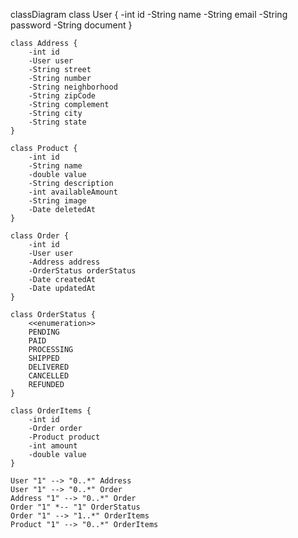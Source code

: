 classDiagram
    class User {
        -int id
        -String name
        -String email
        -String password
        -String document
    }

    class Address {
        -int id
        -User user
        -String street
        -String number
        -String neighborhood
        -String zipCode
        -String complement
        -String city
        -String state
    }

    class Product {
        -int id
        -String name
        -double value
        -String description
        -int availableAmount
        -String image
        -Date deletedAt
    }

    class Order {
        -int id
        -User user
        -Address address
        -OrderStatus orderStatus
        -Date createdAt
        -Date updatedAt
    }

    class OrderStatus {
        <<enumeration>>
        PENDING
        PAID
        PROCESSING
        SHIPPED
        DELIVERED
        CANCELLED
        REFUNDED
    }

    class OrderItems {
        -int id
        -Order order
        -Product product
        -int amount
        -double value
    }

    User "1" --> "0..*" Address
    User "1" --> "0..*" Order
    Address "1" --> "0..*" Order
    Order "1" *-- "1" OrderStatus
    Order "1" --> "1..*" OrderItems
    Product "1" --> "0..*" OrderItems